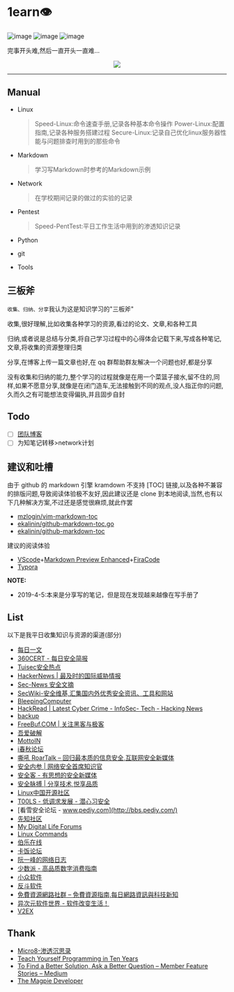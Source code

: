 # 1earn👁
![image](https://img.shields.io/badge/Branch-master-green.svg?longCache=true) ![image](https://img.shields.io/github/stars/No-Github/1earn.svg?label=Stars&style=social) ![image](https://img.shields.io/github/forks/No-Github/1earn.svg?label=Forks&style=social)

完事开头难,然后一直开头一直难...

<p align="center">
    <img src="https://i.imgur.com/G7hYY8N.png">
</p>

---

## Manual
- Linux
    >Speed-Linux:命令速查手册,记录各种基本命令操作
    >Power-Linux:配置指南,记录各种服务搭建过程
    >Secure-Linux:记录自己优化linux服务器性能与问题排查时用到的那些命令

- Markdown
    >学习写Markdown时参考的Markdown示例

- Network
    >在学校期间记录的做过的实验的记录

- Pentest
    >Speed-PentTest:平日工作生活中用到的渗透知识记录

- Python
- git
- Tools

## 三板斧
`收集、归纳、分享`我认为这是知识学习的"三板斧"

收集,很好理解,比如收集各种学习的资源,看过的论文、文章,和各种工具

归纳,或者说是总结与分类,将自己学习过程中的心得体会记载下来,写成各种笔记,文章,将收集的资源整理归类

分享,在博客上传一篇文章也好,在 qq 群帮助群友解决一个问题也好,都是分享

没有收集和归纳的能力,整个学习的过程就像是在用一个菜篮子接水,留不住的,同样,如果不愿意分享,就像是在闭门造车,无法接触到不同的观点,没人指正你的问题,久而久之有可能想法变得偏执,并且固步自封

## Todo
- [ ] [团队博客](https://no-github.github.io/1earn/)
- [ ] 为知笔记转移>network计划

## 建议和吐槽
由于 github 的 markdown 引擎 kramdown 不支持 [TOC] 链接,以及各种不兼容的排版问题,导致阅读体验极不友好,因此建议还是 clone 到本地阅读,当然,也有以下几种解决方案,不过还是感觉很麻烦,就此作罢
- [mzlogin/vim-markdown-toc](https://github.com/mzlogin/vim-markdown-toc)
- [ekalinin/github-markdown-toc.go](https://github.com/ekalinin/github-markdown-toc.go)
- [ekalinin/github-markdown-toc](https://github.com/ekalinin/github-markdown-toc)

建议的阅读体验
- [VScode](https://code.visualstudio.com/)+[Markdown Preview Enhanced](https://marketplace.visualstudio.com/items?itemName=shd101wyy.markdown-preview-enhanced)+[FiraCode](https://github.com/tonsky/FiraCode)
- [Typora](https://www.typora.io/)

**NOTE:**
- 2019-4-5:本来是分享写的笔记，但是现在发现越来越像在写手册了

## List
以下是我平日收集知识与资源的渠道(部分)
- [每日一文](https://meiriyiwen.com/)
- [360CERT - 每日安全简报](https://cert.360.cn/daily)
- [Tuisec安全热点](https://paper.tuisec.win/)
- [HackerNews | 最及时的国际威胁情报](http://hackernews.cc/)
- [Sec-News 安全文摘](http://wiki.ioin.in/)
- [SecWiki-安全维基,汇集国内外优秀安全资讯、工具和网站](https://www.sec-wiki.com/)
- [BleepingComputer](https://www.bleepingcomputer.com/)
- [HackRead | Latest Cyber Crime - InfoSec- Tech - Hacking News](https://www.hackread.com/)
- [backup](https://4hou.win/wordpress/)
- [FreeBuf.COM | 关注黑客与极客](https://www.freebuf.com/)
- [吾爱破解](https://www.52pojie.cn/)
- [MottoIN](http://www.mottoin.com/)
- [i春秋论坛](https://bbs.ichunqiu.com/portal.php)
- [嘶吼 RoarTalk – 回归最本质的信息安全,互联网安全新媒体](http://www.4hou.com/)
- [安全内参 | 网络安全首席知识官](https://www.secrss.com/)
- [安全客 - 有思想的安全新媒体](http://bobao.360.cn/)
- [安全脉搏 | 分享技术,悦享品质](https://www.secpulse.com/)
- [Linux中国开源社区](https://linux.cn/)
- [T00LS - 低调求发展 - 潜心习安全](https://www.t00ls.net/)
- [看雪安全论坛 - www.pediy.com](http://bbs.pediy.com/)
- [先知社区](https://xz.aliyun.com/)
- [My Digital Life Forums](https://forums.mydigitallife.net/)
- [Linux Commands](https://www.tecmint.com/category/linux-commands/)
- [伯乐在线](http://blog.jobbole.com/all-posts/)
- [卡饭论坛](https://bbs.kafan.cn/index.php)
- [阮一峰的网络日志](http://www.ruanyifeng.com/blog/)
- [少数派 - 高品质数字消费指南](https://sspai.com/)
- [小众软件](http://www.appinn.com/)
- [反斗软件](http://www.apprcn.com/)
- [免費資源網路社群 – 免費資源指南,每日網路資訊與科技新知](https://free.com.tw/)
- [异次元软件世界 - 软件改变生活！](http://www.iplaysoft.com/)
- [V2EX](https://www.v2ex.com/)

## Thank
- [Micro8-渗透沉思录](https://www.secpulse.com/archives/98814.html)
- [Teach Yourself Programming in Ten Years](http://norvig.com/21-days.html)
- [To Find a Better Solution, Ask a Better Question – Member Feature Stories – Medium](https://medium.com/s/story/to-find-a-better-solution-ask-a-better-question-3be7fee5af65)
- [The Magpie Developer](https://blog.codinghorror.com/the-magpie-developer/)
